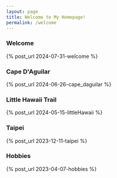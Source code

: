 ```yaml
---
layout: page
title: Welcome to My Homepage!
permalink: /welcome
---
```


### Welcome

{% post_url 2024-07-31-welcome %}

### Cape D'Aguilar

{% post_url 2024-06-26-cape_daguilar %}

### Little Hawaii Trail

{% post_url 2024-05-15-littleHawaii %}

### Taipei

{% post_url 2023-12-11-taipei %}

### Hobbies

{% post_url 2023-04-07-hobbies %}




